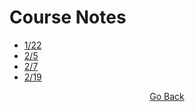 # Course Notes
- [1/22](https://github.com/cddesja/epsy8266/raw/master/course_materials/notes/22jan2019_Notes.pdf)
- [2/5](https://github.com/cddesja/epsy8266/raw/master/course_materials/notes/5Feb2019_Notes.pdf)
- [2/7](https://github.com/cddesja/epsy8266/raw/master/course_materials/notes/7feb2019_Notes.pdf)
- [2/19](https://github.com/cddesja/epsy8266/raw/master/course_materials/notes/19feb2019_Notes.pdf)


<p align="center">
<a href="https://cddesja.github.io/epsy8266">Go Back</a>
</p>